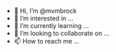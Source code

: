 - 👋 Hi, I’m @mvmbrock
- 👀 I’m interested in ...
- 🌱 I’m currently learning ...
- 💞️ I’m looking to collaborate on ...
- 📫 How to reach me ...

<!---
mvmbrock/mvmbrock is a ✨ special ✨ repository because its `README.md` (this file) appears on your GitHub profile.
You can click the Preview link to take a look at your changes.
--->
